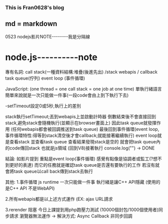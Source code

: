 ### This is Fran0628's blog 
## md = markdown 


0523 nodejs影片NOTE--------我是分隔線

# node.js----------note

專有名詞:
call stack(一種資料結構:堆疊(後進先出) /stack webapis / callback task queue(佇列) 
event loop (事件循環)

JavaScript:
(one thread = one call stack = one job at one time)
單執行緒語言 簡單來說就是一次只能做一件事(一段code會由上到下執行下去)

-setTimeout設定0或5秒,執行上的差別

stack執行setTimeout;丟到webapis上並啟動計時器
倒數結束後不會直接回到stack,避免stack會隨機執行(並顯示在browser畫面上)
因此task queue就發揮作用 (任何webapis都會被回調推送到task queue)
最後回到事件循環(event loop,事件循環特性:得等到stack清空後才會callback;就能接著繼續執行)
event loop就是查看stack 並查看task queue
查看結果發現stack是空的 就會把task queue內的code傳回stack 
也就是js領域 (回到V8)接著執行 console.log("") -> DONE

結論:
如影片提到 重點是event loop(事件循環) 感覺有點像是協調者或監工(?想不到更好的表達)
而它的任務就是確認task queue是否還有要執行的工作 
若沒有就會將task queue以call back傳到stack去執行

其他: 
1.事件循環 
js runtime 一次只能做一件事
執行緒是讓C++ API隱藏
(使用的是C++ API 不是WebAPI)

2.所有webapis都是以上述方式運作 (EX: ajax URL請求 

3.rerender 阻塞 
今日上課提到用php跑壓力測試 (10000個封包/1000個使用者)同步請求 瀏覽器無法運作 
-> 解決方式: Async Callback 非同步回調

